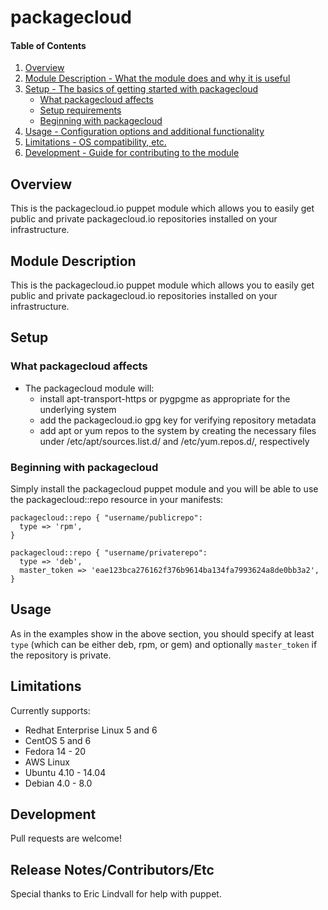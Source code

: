 # packagecloud

#### Table of Contents

1. [Overview](#overview)
2. [Module Description - What the module does and why it is useful](#module-description)
3. [Setup - The basics of getting started with packagecloud](#setup)
    * [What packagecloud affects](#what-packagecloud-affects)
    * [Setup requirements](#setup-requirements)
    * [Beginning with packagecloud](#beginning-with-packagecloud)
4. [Usage - Configuration options and additional functionality](#usage)
5. [Limitations - OS compatibility, etc.](#limitations)
6. [Development - Guide for contributing to the module](#development)

## Overview

This is the packagecloud.io puppet module which allows you to easily get public and private
packagecloud.io repositories installed on your infrastructure.

## Module Description

This is the packagecloud.io puppet module which allows you to easily get public and private
packagecloud.io repositories installed on your infrastructure.

## Setup

### What packagecloud affects

* The packagecloud module will:
  * install apt-transport-https or pygpgme as appropriate for the underlying system
  * add the packagecloud.io gpg key for verifying repository metadata
  * add apt or yum repos to the system by creating the necessary files under /etc/apt/sources.list.d/ and /etc/yum.repos.d/, respectively

### Beginning with packagecloud

Simply install the packagecloud puppet module and you will be able to use the packagecloud::repo resource in your manifests:

```
packagecloud::repo { "username/publicrepo":
  type => 'rpm',
}

packagecloud::repo { "username/privaterepo":
  type => 'deb',
  master_token => 'eae123bca276162f376b9614ba134fa7993624a8de0bb3a2',
}
```

## Usage

As in the examples show in the above section, you should specify at least `type` (which can be either deb, rpm, or gem) and optionally `master_token`
if the repository is private.

## Limitations

Currently supports:
  * Redhat Enterprise Linux 5 and 6
  * CentOS 5 and 6
  * Fedora 14 - 20
  * AWS Linux
  * Ubuntu 4.10 - 14.04
  * Debian 4.0 - 8.0

## Development

Pull requests are welcome!

## Release Notes/Contributors/Etc 

Special thanks to Eric Lindvall for help with puppet.

